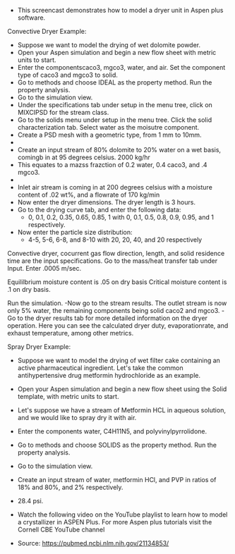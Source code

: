 - This screencast demonstrates how to model a dryer unit in Aspen plus software.

Convective Dryer Example:

- Suppose we want to model the drying of wet dolomite powder. 
- Open your Aspen simulation and begin a new flow sheet with metric units to start.
- Enter the componentscaco3, mgco3, water, and air. Set the component type of caco3 and mgco3 to solid.
- Go to methods and choose IDEAL as the property method. Run the property analysis.
- Go to the simulation view.
- Under the specifications tab under setup in the menu tree, click on MIXCIPSD for the stream class.
- Go to the solids menu under setup in the menu tree. Click the solid characterization tab. Select water as the moisutre component.
- Create a PSD  mesh with a geometric  type, from 1 mm to 10mm.
- 
- Create an input stream of 80% dolomite to 20% water on a wet basis, comingb in at 95 degrees celsius. 2000 kg/hr
- This equates to a mazss frazction of 0.2 water, 0.4 caco3, and .4 mgco3.
- 
- Inlet air stream is coming in at 200 degrees celsius with a moisture content of .02 wt%, and a flowrate of 170 kg/min
- Now enter the dryer dimensions. The dryer length is 3 hours.
- Go to the drying curve tab, and enter the following data: 
  - 0, 0.1, 0.2, 0.35, 0.65, 0.85, 1  with 0, 0.1, 0.5, 0.8, 0.9, 0.95, and 1 respectively.
- Now enter the particle size distribution:
  - 4-5, 5-6, 6-8, and 8-10  with 20, 20, 40, and 20 respectively

Convective dryer, cocurrent  gas  flow direction, length, and solid residence time are the input specifications.
Go to the mass/heat transfer tab under Input. Enter .0005 m/sec.

Equililbrium moisture content is .05 on dry basis
Critical moisture content is .1 on dry basis.

Run the simulation.
-Now go to the stream  results. The outlet stream is now only 5% water, the remaining components being solid caco2 and mgco3.
-Go to the dryer results tab for more detailed information on the dryer operation. Here  you  can see the calculated dryer  duty,
evaporationrate, and exhaust temperature, among other metrics.

Spray Dryer Example:

- Suppose we want to model the drying of wet filter cake containing an active pharmaceutical ingredient. Let's take
the common antihypertensive drug metformin hydrochloride as an example. 
- Open your Aspen simulation and begin a new flow sheet using the Solid template, with metric units to start.
- Let's suppose we have a stream of Metformin HCL in aqueous solution, and we would like to spray dry it with air.
- Enter the components water, C4H11N5, and polyvinylpyrrolidone.
- Go to methods and choose SOLIDS as the property method. Run the property analysis.
- Go to the simulation view.
- Create an input stream of water, metformin HCl, and PVP in ratios of 18% and 80%, and 2% respectively.
- 28.4 psi. 

- Watch the following video on the YouTube playlist to learn how to model a crystallizer in ASPEN Plus.  For more Aspen plus tutorials visit the Cornell CBE YouTube channel
- Source: https://pubmed.ncbi.nlm.nih.gov/21134853/